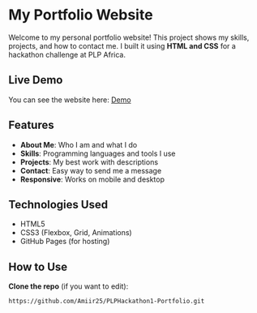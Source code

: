 
# My Portfolio Website

Welcome to my personal portfolio website! This project shows my skills, projects, and how to contact me. I built it using **HTML and CSS** for a hackathon challenge at PLP Africa.

## Live Demo
You can see the website here: [Demo](https://portfolio-for-plp-hack-1.netlify.app)

## Features
- **About Me**: Who I am and what I do  
- **Skills**: Programming languages and tools I use  
- **Projects**: My best work with descriptions  
- **Contact**: Easy way to send me a message  
- **Responsive**: Works on mobile and desktop  

## Technologies Used
- HTML5  
- CSS3 (Flexbox, Grid, Animations)  
- GitHub Pages (for hosting)  

## How to Use
**Clone the repo** (if you want to edit):  
   ```bash
   https://github.com/Amiir25/PLPHackathon1-Portfolio.git
